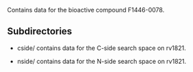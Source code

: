 Contains data for the bioactive compound F1446-0078.

## Subdirectories

- cside/ contains data for the C-side search space on rv1821.

- nside/ contains data for the N-side search space on rv1821.

